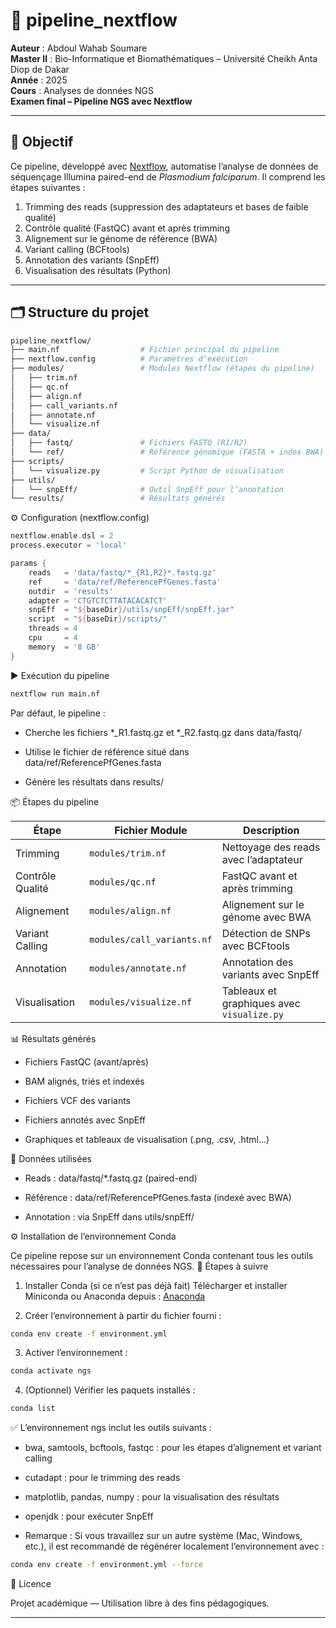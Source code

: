 # 🧬 pipeline_nextflow

**Auteur** : Abdoul Wahab Soumare  
**Master II** : Bio-Informatique et Biomathématiques – Université Cheikh Anta Diop de Dakar  
**Année** : 2025  
**Cours** : Analyses de données NGS  
**Examen final – Pipeline NGS avec Nextflow**

---

## 🎯 Objectif

Ce pipeline, développé avec [Nextflow](https://www.nextflow.io/), automatise l’analyse de données de séquençage Illumina paired-end de *Plasmodium falciparum*. Il comprend les étapes suivantes :

1. Trimming des reads (suppression des adaptateurs et bases de faible qualité)  
2. Contrôle qualité (FastQC) avant et après trimming  
3. Alignement sur le génome de référence (BWA)  
4. Variant calling (BCFtools)  
5. Annotation des variants (SnpEff)  
6. Visualisation des résultats (Python)

---

## 🗂 Structure du projet

```bash
pipeline_nextflow/
├── main.nf                  # Fichier principal du pipeline
├── nextflow.config          # Paramètres d'exécution
├── modules/                 # Modules Nextflow (étapes du pipeline)
│   ├── trim.nf
│   ├── qc.nf
│   ├── align.nf
│   ├── call_variants.nf
│   ├── annotate.nf
│   └── visualize.nf
├── data/
│   ├── fastq/               # Fichiers FASTQ (R1/R2)
│   └── ref/                 # Référence génomique (FASTA + index BWA)
├── scripts/
│   └── visualize.py         # Script Python de visualisation
├── utils/
│   └── snpEff/              # Outil SnpEff pour l’annotation
└── results/                 # Résultats générés
```

⚙️ Configuration (nextflow.config)

```groovy
nextflow.enable.dsl = 2
process.executor = 'local'

params {
    reads   = 'data/fastq/*_{R1,R2}*.fastq.gz'
    ref     = 'data/ref/ReferencePfGenes.fasta'
    outdir  = 'results'
    adapter = 'CTGTCTCTTATACACATCT'
    snpEff  = "${baseDir}/utils/snpEff/snpEff.jar"
    script  = "${baseDir}/scripts/"
    threads = 4
    cpu     = 4
    memory  = '8 GB'
}
```

▶️ Exécution du pipeline

```bash
nextflow run main.nf
```

Par défaut, le pipeline :

- Cherche les fichiers *_R1.fastq.gz et *_R2.fastq.gz dans data/fastq/

- Utilise le fichier de référence situé dans data/ref/ReferencePfGenes.fasta

- Génère les résultats dans results/

📦 Étapes du pipeline

| Étape              | Fichier Module              | Description                                     |
|--------------------|-----------------------------|-------------------------------------------------|
| Trimming           | `modules/trim.nf`           | Nettoyage des reads avec l’adaptateur           |
| Contrôle Qualité   | `modules/qc.nf`             | FastQC avant et après trimming                  |
| Alignement         | `modules/align.nf`          | Alignement sur le génome avec BWA               |
| Variant Calling    | `modules/call_variants.nf`  | Détection de SNPs avec BCFtools                 |
| Annotation         | `modules/annotate.nf`       | Annotation des variants avec SnpEff             |
| Visualisation      | `modules/visualize.nf`      | Tableaux et graphiques avec `visualize.py`      |


📊 Résultats générés

- Fichiers FastQC (avant/après)

- BAM alignés, triés et indexés

- Fichiers VCF des variants

- Fichiers annotés avec SnpEff

- Graphiques et tableaux de visualisation (.png, .csv, .html…)

🧪 Données utilisées

- Reads : data/fastq/*.fastq.gz (paired-end)

- Référence : data/ref/ReferencePfGenes.fasta (indexé avec BWA)

- Annotation : via SnpEff dans utils/snpEff/

⚙️ Installation de l’environnement Conda

Ce pipeline repose sur un environnement Conda contenant tous les outils nécessaires pour l’analyse de données NGS.
🔧 Étapes à suivre

1. Installer Conda (si ce n’est pas déjà fait)
    Télécharger et installer Miniconda ou Anaconda depuis : [Anaconda](https://docs.conda.io/en/latest/miniconda.html)

2. Créer l’environnement à partir du fichier fourni :

```bash
conda env create -f environment.yml
```

3. Activer l’environnement :

```bash
conda activate ngs
```

4. (Optionnel) Vérifier les paquets installés :

```bash
conda list
```

✅ L’environnement ngs inclut les outils suivants :

- bwa, samtools, bcftools, fastqc : pour les étapes d’alignement et variant calling

- cutadapt : pour le trimming des reads

- matplotlib, pandas, numpy : pour la visualisation des résultats

- openjdk : pour exécuter SnpEff

- Remarque : Si vous travaillez sur un autre système (Mac, Windows, etc.), il est recommandé de régénérer localement l’environnement avec :

```bash
conda env create -f environment.yml --force
```

📄 Licence

Projet académique — Utilisation libre à des fins pédagogiques.

---